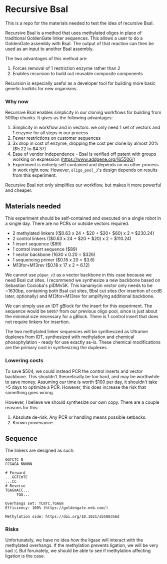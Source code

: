 # Recursive BsaI
This is a repo for the materials needed to test the idea of recursive BsaI. 

Recursive BsaI is a method that uses methylated oligos in place of traditional GoldenGate linker sequences. This allows a user to do a GoldenGate assembly with BsaI. The output of that reaction can then be used as an input to another BsaI assembly.

The two advantages of this method are:
1. Forces removal of 1 restriction enzyme rather than 2
2. Enables recursion to build out reusable composite components

Recursion is especially useful as a developer tool for building more basic genetic toolkits for new organisms. 

### Why now
Recursive BsaI enables simplicity in our cloning workflows for building from 500bp chunks. It gives us the following advantages:
1. Simplicity in workflow and in vectors: we only need 1 set of vectors and 1 enzyme for all steps in our process
2. Fewer restrictions on customer sequences
3. 3x drop in cost of enzyme, dropping the cost per clone by almost 20% ($5.22 to $4.37)
4. Ease of vendor independence - BsaI is verified off patent with groups working on expression (https://www.addgene.org/165506/)
5. Experiment is entirely self contained and depends on no other process in work right now. However, `oligo_pool_3`'s design depends on results from this experiment.

Recursive BsaI not only simplifies our workflow, but makes it more powerful and cheaper.

## Materials needed
This experiment should be self-contained and executed on a single robot in a single day. There are no PCRs or outside vectors required.

- 2 methylated linkers (($0.63 x 24 + $20 + $20+ $60) x 2 = $230.24)
- 2 control linkers (($0.63 x 24 + $20 + $20) x 2 = $110.24)
- 1 insert sequence ($89)
- 1 control insert sequence ($89)
- 1 vector backbone (1630 x 0.20 = $326)
- 1 sequencing primer ($0.18 x 20 = $3.6)
- M13for+M13rev ($0.18 x 17 x 2 = 6.12)

We cannot use `pOpen_v3` as a vector backbone in this case because we need BsaI cut sites. I recommend we synthesize a new backbone based on Sebastian Cocioba's pIDMv5K. This kanamycin vector only needs to be ~1630bp, containing both BsaI cut sites, BbsI cut sites (for insertion of ccdB later, optionally) and M13for+M13rev for amplifying additional backbone.

We can simply use an IDT gBlock for the insert for this experiment. The sequence would be `b0057` from our previous oligo pool, since is just about the minimal size necessary for a gBlock. There is 1 control insert that does not require linkers for insertion.

The two methylated linker sequences will be synthesized as Ultramer duplexes from IDT, synthesized with methylation and chemical phosophylation - ready for use exactly as-is. These chemical modifications are the primary cost in synthesizing the duplexes.

### Lowering costs
To save $504, we could instead PCR the control inserts and vector backbone. This shouldn't theoretically be too hard, and may be worthwhile to save money. Assuming our time is worth $100 per day, it shouldn't take >5 days to optimize a PCR. However, this does increase the risk that something goes wrong.

However, I believe we should synthesize our own copy. There are a couple reasons for this:
1. Absolute de-risk. Any PCR or handling means possible setbacks.
2. Known provenance.

## Sequence
The linkers are designed as such:
```
GGTCTC N
CCGAGA NNNNN

# Forward 
...GGTCmTC
...CC
# Reverse
TGAGmACC...
     TGG...

Overhangs set: TCmTC,TGAGm
Efficiency: 100% (https://goldengate.neb.com/)

Methylation side: https://doi.org/10.1021/sb500356d
```

### Risks
Unfortunately, we have no idea how the ligase will interact with the methylated overhangs. If the methylation prevents ligation, we will be very sad :(. But forunately, we should be able to see if methylation affecting ligation is the case.
